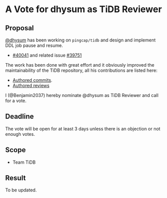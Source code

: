 # A Vote for dhysum as TiDB Reviewer

## Proposal

[@dhysum](https://github.com/dhysum) has been working on `pingcap/tidb` and design and implement DDL job pause and resume.

* [#40041](https://github.com/pingcap/tidb/issues/40041) and related issue [#39751](https://github.com/pingcap/tidb/pull/39751)

The work has been done with great effort and it obviously improved the maintainability of the TiDB repository, all his contributions are listed here:

* [Authored commits](https://github.com/pingcap/tidb/commits?author=dhysum).
* [Authored reviews](https://github.com/pingcap/tidb/pulls?q=is%3Apr+reviewed-by%3Adhysum)

I (@Benjamin2037) hereby nominate @dhysum as TiDB Reviewer and call for a vote.

## Deadline

The vote will be open for at least 3 days unless there is an objection or not enough votes.

## Scope

* Team TiDB

## Result

To be updated.
